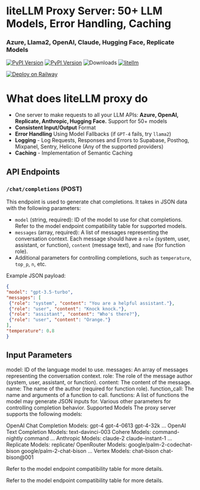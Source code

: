 
# liteLLM Proxy Server: 50+ LLM Models, Error Handling, Caching
### Azure, Llama2, OpenAI, Claude, Hugging Face, Replicate Models
[![PyPI Version](https://img.shields.io/pypi/v/litellm.svg)](https://pypi.org/project/litellm/)
[![PyPI Version](https://img.shields.io/badge/stable%20version-v0.1.345-blue?color=green&link=https://pypi.org/project/litellm/0.1.1/)](https://pypi.org/project/litellm/0.1.1/)
![Downloads](https://img.shields.io/pypi/dm/litellm)
[![litellm](https://img.shields.io/badge/%20%F0%9F%9A%85%20liteLLM-OpenAI%7CAzure%7CAnthropic%7CPalm%7CCohere%7CReplicate%7CHugging%20Face-blue?color=green)](https://github.com/BerriAI/litellm)

[![Deploy on Railway](https://railway.app/button.svg)](https://railway.app/template/_YF4Qj?referralCode=t3ukrU)

# What does liteLLM proxy do
- One server to make requests to all your LLM APIs: **Azure, OpenAI, Replicate, Anthropic, Hugging Face.** Support for 50+ models
- **Consistent Input/Output** Format
- **Error Handling** Using Model Fallbacks (if `GPT-4` fails, try `llama2`)
- **Logging** - Log Requests, Responses and Errors to Supabase, Posthog, Mixpanel, Sentry, Helicone (Any of the supported providers)
- **Caching** - Implementation of Semantic Caching


## API Endpoints

### `/chat/completions` (POST)

This endpoint is used to generate chat completions. It takes in JSON data with the following parameters:

- `model` (string, required): ID of the model to use for chat completions. Refer to the model endpoint compatibility table for supported models.
- `messages` (array, required): A list of messages representing the conversation context. Each message should have a `role` (system, user, assistant, or function), `content` (message text), and `name` (for function role).
- Additional parameters for controlling completions, such as `temperature`, `top_p`, `n`, etc.

Example JSON payload:

```json
{
"model": "gpt-3.5-turbo",
"messages": [
 {"role": "system", "content": "You are a helpful assistant."},
 {"role": "user", "content": "Knock knock."},
 {"role": "assistant", "content": "Who's there?"},
 {"role": "user", "content": "Orange."}
],
"temperature": 0.8
}
```


## Input Parameters
model: ID of the language model to use.
messages: An array of messages representing the conversation context.
role: The role of the message author (system, user, assistant, or function).
content: The content of the message.
name: The name of the author (required for function role).
function_call: The name and arguments of a function to call.
functions: A list of functions the model may generate JSON inputs for.
Various other parameters for controlling completion behavior.
Supported Models
The proxy server supports the following models:

OpenAI Chat Completion Models:
gpt-4
gpt-4-0613
gpt-4-32k
...
OpenAI Text Completion Models:
text-davinci-003
Cohere Models:
command-nightly
command
...
Anthropic Models:
claude-2
claude-instant-1
...
Replicate Models:
replicate/
OpenRouter Models:
google/palm-2-codechat-bison
google/palm-2-chat-bison
...
Vertex Models:
chat-bison
chat-bison@001

Refer to the model endpoint compatibility table for more details.

Refer to the model endpoint compatibility table for more details.

